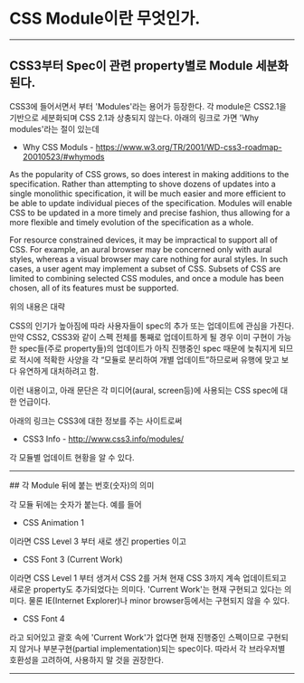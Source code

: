 # CSS Module이란 무엇인가.
---
## CSS3부터 Spec이 관련 property별로 Module 세분화 된다.

CSS3에 들어서면서 부터 'Modules'라는 용어가 등장한다. 각 module은 CSS2.1을 기반으로 세분화되며 CSS 2.1과 상충되지 않는다. 아래의 링크로 가면 'Why modules'라는 절이 있는데

- Why CSS Moduls - https://www.w3.org/TR/2001/WD-css3-roadmap-20010523/#whymods  

As the popularity of CSS grows, so does interest in making additions to the specification. Rather than attempting to shove dozens of updates into a single monolithic specification, it will be much easier and more efficient to be able to update individual pieces of the specification. Modules will enable CSS to be updated in a more timely and precise fashion, thus allowing for a more flexible and timely evolution of the specification as a whole.

For resource constrained devices, it may be impractical to support all of CSS. For example, an aural browser may be concerned only with aural styles, whereas a visual browser may care nothing for aural styles. In such cases, a user agent may implement a subset of CSS. Subsets of CSS are limited to combining selected CSS modules, and once a module has been chosen, all of its features must be supported.

위의 내용은 대략

<span class="emph">CSS의 인기가 높아짐에 따라 사용자들이 spec의 추가 또는 업데이트에 관심을 가진다. 만약 CSS2, CSS3와 같이 스펙 전체를 통째로 업데이트하게 될 경우 이미 구현이 가능한 spec들(주로 property들)의 업데이트가 아직 진행중인 spec 때문에 늦춰지게 되므로 적시에 적확한 사양을 각 <q>모듈로 분리하여 개별 업데이트</q>하므로써 유행에 맞고 보다 유연하게 대처하려고 함.</span>

이런 내용이고, 아래 문단은 각 미디어(aural, screen등)에 사용되는 CSS spec에 대한 언급이다.

아래의 링크는 CSS3에 대한 정보를 주는 사이트로써 

- CSS3 Info - http://www.css3.info/modules/

각 모듈별 업데이트 현황을 알 수 있다.
<hr class="thin" />
## 각 Module 뒤에 붙는 번호(숫자)의 의미

각 모듈 뒤에는 숫자가 붙는다. 예를 들어 

- CSS Animation 1

이라면 CSS Level 3 부터 새로 생긴 properties 이고

- CSS Font 3 (Current Work)

이라면 CSS Level 1 부터 생겨서 CSS 2를 거쳐 현재 CSS 3까지 계속 업데이트되고 새로운 property도 추가되었다는 의미다. 'Current Work'는 현재 구현되고 있다는 의미다. 물론 IE(Internet Explorer)나 minor browser등에서는 구현되지 않을 수 있다.

- CSS Font 4 

라고 되어있고 괄호 속에 'Current Work'가 없다면 현재 진행중인 스펙이므로 구현되지 않거나 부분구현(partial implementation)되는 spec이다. 따라서 각 브라우저별 호환성을 고려하여, 사용하지 말 것을 권장한다.

---



